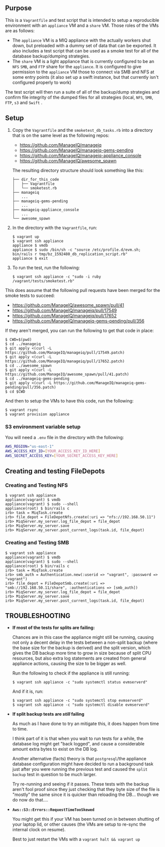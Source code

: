 Purpose
-------

This is a `Vagrantfile` and test script that is intended to setup a
reproducible environment with an `appliance` VM and a `share` VM.  Those roles
of the VMs are as follows:

- The `appliance` VM is a MIQ appliance with the actually workers shut down,
  but preloaded with a dummy set of data that can be exported.  It also
  includes a test script that can be used as a smoke test for all of the
  database backup/dumping strategies.
- The `share` VM is a light appliance that is currently configured to be an `NFS`
  `SMB`, and `FTP` share for the `appliance`.  It is configured to give
  permission to the `appliance` VM those to connect via SMB and NFS at some
  entry points (it also set up a swift instance, but that currently isn't
  configured properly to work)

The test script will then run a suite of all of the backup/dump strategies and
confirm file integrity of the dumped files for all strategies (local, `NFS`,
`SMB`, `FTP`, `s3` and `Swift` .


Setup
-----

1. Copy the `Vagrantfile` and the `smoketest_db_tasks.rb` into a directory that is
   on the same level as the following repos:
   * https://github.com/ManageIQ/manageiq
   * https://github.com/ManageIQ/manageiq-gems-pending
   * https://github.com/ManageIQ/manageiq-appliance_console
   * https://github.com/ManageIQ/awesome_spawn
   
   The resulting directory structure should look something like this:
   
   ```
   ├── dir_for_this_code
   │   ├── Vagrantfile
   │   └── smoketest.rb
   ├── manageiq
   │   ...
   ├── manageiq-gems-pending
   │   ...
   ├── manageiq-appliance_console
   │   ...
   └── awesome_spawn
   ```
   
2. In the directory with the `Vagrantfile`, run: 
   
   ```console
   $ vagrant up
   $ vagrant ssh appliance
   appliance $ vmdb
   appliance $ sudo /bin/sh -c "source /etc/profile.d/evm.sh; bin/rails r tmp/bz_1592480_db_replication_script.rb"
   appliance $ exit
   ```
   
3. To run the test, run the following:
   
   ```console
   $ vagrant ssh appliance -c "sudo -i ruby /vagrant/tests/smoketest.rb"
   ```

This does assume that the following pull requests have been merged for the
smoke tests to succeed:

- https://github.com/ManageIQ/awesome_spawn/pull/41
- https://github.com/ManageIQ/manageiq/pull/17549
- https://github.com/ManageIQ/manageiq/pull/17652
- https://github.com/ManageIQ/manageiq-gems-pending/pull/356

If they aren't merged, you can run the following to get that code in place:

```console
$ CWD=$(pwd)
$ cd ../manageiq
$ git apply <(curl -L https://github.com/ManageIQ/manageiq/pull/17549.patch)
$ git apply <(curl -L https://github.com/ManageIQ/manageiq/pull/17652.patch)
$ cd ../awesome_spawn
$ git apply <(curl -L https://github.com/ManageIQ/awesome_spawn/pull/41.patch)
$ cd ../manageiq-gems-pending
$ git apply <(curl -L https://github.com/ManageIQ/manageiq-gems-pending/pull/356.patch)
$ cd $CWD
```

And then to setup the VMs to have this code, run the following:

```console
$ vagrant rsync
$ vagrant provision appliance
```


### S3 environment variable setup

You will need a `.env` file in the directory with the following:

```bash
AWS_REGION="us-east-1"
AWS_ACCESS_KEY_ID=[YOUR_ACCESS_KEY_ID_HERE]
AWS_SECRET_ACCESS_KEY=[YOUR_SECRET_ACCESS_KEY_HERE]
```


Creating and testing FileDepots
-------------------------------

### Creating and Testing NFS

```console
$ vagrant ssh appliance
appliance(vagrant) $ vmdb
appliance(vagrant) $ sudo --shell
appliance(root) $ bin/rails c
irb> task = MiqTask.create
irb> file_depot = FileDepotNfs.create(:uri => "nfs://192.168.50.11")
irb> MiqServer.my_server.log_file_depot = file_depot
irb> MiqServer.my_server.save
irb> MiqServer.my_server.post_current_logs(task.id, file_depot)
```


### Creating and Testing SMB

```console
$ vagrant ssh appliance
appliance(vagrant) $ vmdb
appliance(vagrant) $ sudo --shell
appliance(root) $ bin/rails c
irb> task = MiqTask.create
irb> smb_auth = Authentication.new(:userid => "vagrant", :password => "vagrant")
irb> file_depot = FileDepotSmb.create(:uri => "smb://192.168.50.11/share", :authentications => [smb_auth])
irb> MiqServer.my_server.log_file_depot = file_depot
irb> MiqServer.my_server.save
irb> MiqServer.my_server.post_current_logs(task.id, file_depot)
```


TROUBLESHOOTING
---------------

* **If most of the tests for splits are failing:**
  
  Chances are in this case the appliance might still be running, causing not
  only a decent delay in the tests between a non-split backup (where the base
  size for the backup is derived) and the split version, which gives the DB
  backup more time to grow in size because of split CPU resources, but also
  extra log statements are created from general appliance actions, causing the
  size to be bigger as well.
  
  Run the following to check if the appliance is still running:
  
  ```console
  $ vagrant ssh appliance -c "sudo systemctl status evmserverd"
  ```
  
  And if it is, run:
  
  ```console
  $ vagrant ssh appliance -c "sudo systemctl stop evmserverd"
  $ vagrant ssh appliance -c "sudo systemctl disable evmserverd"
  ```

* **If split backup tests are _still_ failing**
  
  As much as I have done to try an mitigate this, it does happen from time to
  time.
  
  I think part of it is that when you wait to run tests for a while, the
  database log might get "back logged", and cause a considerable amount extra
  bytes to exist on the DB log.
  
  Another alternative (facts) theory is that `postgresql`/the appliance
  database configuration might have decided to run a background task just after
  you were running the previous test and caused the `split backup` test in
  question to be much larger.
  
  Try re-running and seeing if it passes.  These tests with the backup aren't
  fool proof since they just checking that they byte size of the file is
  "mostly" the same since it is quicker than reloading the DB... though we do
  now do that....

* **`Aws::S3::Errors::RequestTimeTooSkewed`**
  
  You might get this if your VM has been turned on in between shutting of your
  laptop lid, or other causes (the VMs are setup to re-sync the internal clock
  on resume).
  
  Best to just restart the VMs with a `vagrant halt && vagrant up`
